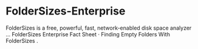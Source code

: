 # FolderSizes-Enterprise
FolderSizes is a free, powerful, fast, network-enabled disk space analyzer ... FolderSizes Enterprise Fact Sheet · Finding Empty Folders With FolderSizes .
